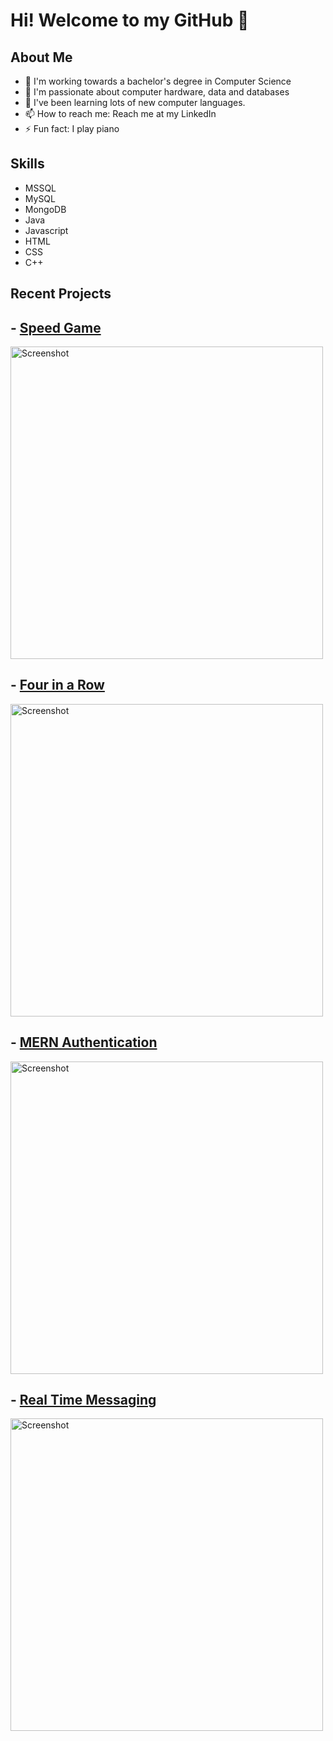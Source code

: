 # Hi! Welcome to my GitHub 👋

## About Me  
- 🔭 I'm working towards a bachelor's degree in Computer Science
- 💙 I'm passionate about computer hardware, data and databases
- 🌱 I've been learning lots of new computer languages.
- 📫 How to reach me: Reach me at my LinkedIn
- ⚡ Fun fact: I play piano

## Skills
- MSSQL
- MySQL
- MongoDB
- Java
- Javascript
- HTML
- CSS
- C++

## Recent Projects

###  
## - [Speed Game](https://github.com/jessicacaron/Redacted_Speed_Game/tree/Version-2.0)
<img width="500" alt="Screenshot" src="https://vladistech1.github.io/images/SpeedPic2Lobby.jpg">

## - [Four in a Row](https://github.com/VLADisTECH1/FourInARow)
<img width="500" alt="Screenshot" src="https://vladistech1.github.io/images/fourinarowDemo1.gif">

## - [MERN Authentication](https://github.com/VLADisTECH1/MernAuthentication)
<img width="500" alt="Screenshot" src="https://vladistech1.github.io/images/AuthenticationDemo1.gif">

## - [Real Time Messaging](https://github.com/VLADisTECH1/RealtimeChat)
<img width="500" alt="Screenshot" src="https://vladistech1.github.io/images/RealTimeMessagingDemo1.gif">




